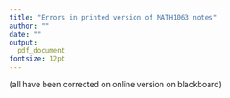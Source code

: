 ```yaml
---
title: "Errors in printed version of MATH1063 notes"
author: ""
date: ""
output:
  pdf_document
fontsize: 12pt
---
```


(all have been corrected on online version on blackboard)

